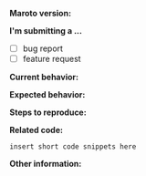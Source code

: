 <!-- Before submitting an issue, please consult our docs (https://godoc.org/github.com/johnfercher/maroto) -->

**Maroto version:**
<!-- Please, inform your maroto version -->

**I'm submitting a ...** 
<!--  (check one with "x") -->
- [ ] bug report
- [ ] feature request

**Current behavior:**
<!-- Describe how the bug manifests. -->

**Expected behavior:**
<!-- Describe what the behavior would be without the bug. -->

**Steps to reproduce:**
<!--  Please explain the steps required to duplicate the issue, especially if you are able to provide a sample application. -->

**Related code:**
```
insert short code snippets here
```

**Other information:**
<!-- List any other information that is relevant to your issue. Stack traces, related issues, suggestions on how to fix, Stack Overflow links, forum links, etc. -->